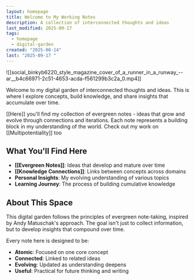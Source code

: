 ```yaml
---
layout: homepage
title: Welcome to My Working Notes
description: A collection of interconnected thoughts and ideas
last_modified: 2025-09-17
tags:
  - homepage
  - digital-garden
created: "2025-08-14"
last: "2025-09-17 "
---
```

![[social_binkyb6220_style_magazine_cover_of_a_runner_in_a_runway_--ar__b4c66971-2c51-4653-acda-f561299b3c2a_0.mp4]]

Welcome to my digital garden of interconnected thoughts and ideas. This is where I explore concepts, build knowledge, and share insights that accumulate over time.

[[Here]] you'll find my collection of evergreen notes - ideas that grow and evolve through connections and iterations. Each note represents a building block in my understanding of the world. Check out my work on [[Multipotentiality]] too

## What You'll Find Here

- **[[Evergreen Notes]]**: Ideas that develop and mature over time
- **[[Knowledge Connections]]**: Links between concepts across domains
- **Personal Insights**: My evolving understanding of various topics
- **Learning Journey**: The process of building cumulative knowledge

## About This Space

This digital garden follows the principles of evergreen note-taking, inspired by Andy Matuschak's approach. The goal isn't just to collect information, but to develop insights that compound over time.

Every note here is designed to be:
- **Atomic**: Focused on one core concept
- **Connected**: Linked to related ideas
- **Evolving**: Updated as understanding deepens
- **Useful**: Practical for future thinking and writing
